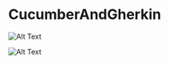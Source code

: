 # CucumberAndGherkin






![Alt Text](https://media.giphy.com/media/9zQyiXPQBWv6Ccnh89/giphy.gif)





![Alt Text](https://media.giphy.com/media/4lS0WVVxq1NxUI6Yuj/giphy.gif)

